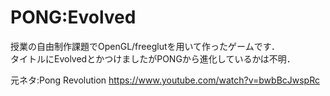 # PONG:Evolved

授業の自由制作課題でOpenGL/freeglutを用いて作ったゲームです．  
タイトルにEvolvedとかつけましたがPONGから進化しているかは不明．  
  
元ネタ:Pong Revolution
https://www.youtube.com/watch?v=bwbBcJwspRc
